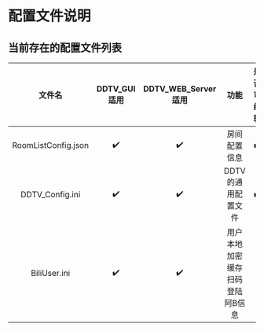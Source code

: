 # 配置文件说明

## 当前存在的配置文件列表
|文件名|DDTV_GUI适用|DDTV_WEB_Server适用|功能|是否可编辑|
|:--:|:--:|:--:|:--:|:--:|
|RoomListConfig.json|✔️|✔️|房间配置信息|✔️|
|DDTV_Config.ini|✔️|✔️|DDTV的通用配置文件|✔️|
|BiliUser.ini|✔️|✔️|用户本地加密缓存扫码登陆阿B信息||
